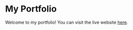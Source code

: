 # My Portfolio

Welcome to my portfolio! You can visit the live website [here](https://ducnguyen-portfolio.netlify.app/).